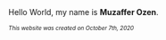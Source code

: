 <main>
  Hello World, my name is <b>Muzaffer Ozen</b>. 
  <p>
    <font size="-100"><i>This website was created on October 7th, 2020 </i></font>
  </p>
  </main>
